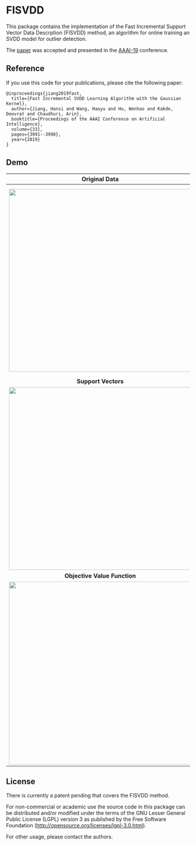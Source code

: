 # FISVDD
This package contains the implementation of the Fast Incremental Support Vector Data Descrption (FISVDD) method, an algorithm for online training an SVDD model for outlier detection.

The [paper](https://aaai.org/ojs/index.php/AAAI/article/view/4291) was accepted and presented in the [AAAI-19](https://aaai.org/Conferences/AAAI-19/) conference.

## Reference
If you use this code for your publications, please cite the following paper:

```
@inproceedings{jiang2019fast,
  title={Fast Incremental SVDD Learning Algorithm with the Gaussian Kernel},
  author={Jiang, Hansi and Wang, Haoyu and Hu, Wenhao and Kakde, Deovrat and Chaudhuri, Arin},
  booktitle={Proceedings of the AAAI Conference on Artificial Intelligence},
  volume={33},
  pages={3991--3998},
  year={2019}
}
```

## Demo

**Original Data**            | **Training Process**      
:-------------------------:|:-------------------------:
<img src="https://github.com/hs-jiang/FISVDD/blob/master/FISVDD_demo/original_data.png" width="500">  |  <img src="https://github.com/hs-jiang/FISVDD/blob/master/FISVDD_demo/FISVDD_demo.gif" width="500">)
**Support Vectors**            |  **Final Result**        
<img src="https://github.com/hs-jiang/FISVDD/blob/master/FISVDD_demo/support_vectors.png" width="500">  |  <img src="https://github.com/hs-jiang/FISVDD/blob/master/FISVDD_demo/final_result.png" width="500">
**Objective Value Function**                              |  
<img src="https://github.com/hs-jiang/FISVDD/blob/master/FISVDD_demo/obv.png" width="500"> |


## License
There is currently a patent pending that covers the FISVDD method. 

For non-commercial or academic use the source code in this package can be distributed and/or modified under the terms of the GNU Lesser General Public License (LGPL) version 3 as published by the Free Software Foundation (http://opensource.org/licenses/lgpl-3.0.html). 

For other usage, please contact the authors. 

